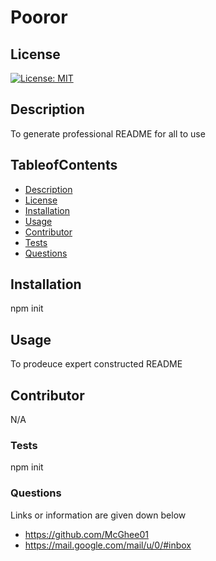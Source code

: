 # Pooror

  ## License
  
  [![License: MIT](https://img.shields.io/badge/License-MIT-yellow.svg)](https://opensource.org/licenses/MIT)

  ## Description
   To generate professional README for all to use

  ## TableofContents
      
  - [Description](#description)
  - [License](#license)
  - [Installation](#installation)
  - [Usage](#usage)
  - [Contributor](#contributor)
  - [Tests](#tests)
  - [Questions](#questions)
   
  ## Installation
   npm init

  ## Usage
   To prodeuce expert constructed README

  ## Contributor
   N/A

  ### Tests
   npm init

   ### Questions
   Links or information are given down below
   * https://github.com/McGhee01
   * https://mail.google.com/mail/u/0/#inbox
   
